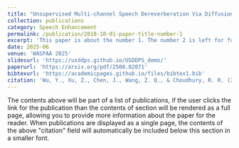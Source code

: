 ```yaml
---
title: "Unsupervised Multi-channel Speech Dereverberation Via Diffusion"
collection: publications
category: Speech Enhancement
permalink: /publication/2010-10-01-paper-title-number-1
excerpt: 'This paper is about the number 1. The number 2 is left for future work.'
date: 2025-06
venue: 'WASPAA 2025'
slidesurl: 'https://usddps.github.io/USDDPS_demo/'
paperurl: 'https://arxiv.org/pdf/2508.02071'
bibtexurl: 'https://academicpages.github.io/files/bibtex1.bib'
citation: 'Wu, Y., Xu, Z., Chen, J., Wang, Z. Q., & Choudhury, R. R. (2025). Unsupervised Multi-channel Speech Dereverberation via Diffusion. arXiv preprint arXiv:2508.02071.'
---
```

The contents above will be part of a list of publications, if the user clicks the link for the publication than the contents of section will be rendered as a full page, allowing you to provide more information about the paper for the reader. When publications are displayed as a single page, the contents of the above "citation" field will automatically be included below this section in a smaller font.
